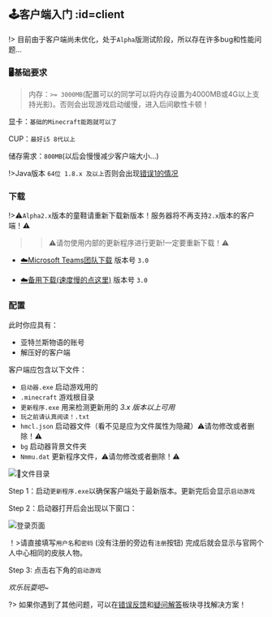[download1]: https://lg-4b83vi3o-1257205190.cos.ap-shanghai.myqcloud.com/%E4%BA%9A%E7%89%B9%E5%85%B0%E6%96%AF%E7%89%A9%E8%AF%AD/%E5%92%8C/%E4%BA%9A%E7%89%B9%E5%85%B0%E6%96%AF%E7%89%A9%E8%AF%AD%C2%B7%E5%92%8C%20Alpha3.0.zip
[download2]: https://litestudio927.sharepoint.com/sites/LiteStudio/Shared%20Documents/%E4%BA%9A%E7%89%B9%E5%85%B0%E6%96%AF-%E9%93%81%E8%B7%AF/%E5%AE%A2%E6%88%B7%E7%AB%AF/%E4%BA%9A%E7%89%B9%E5%85%B0%E6%96%AF%E7%89%A9%E8%AF%AD%C2%B7%E5%92%8C%20Alpha3.0.zip
[error]: https://github.com/Kamikuz/Atorasumonogatarito/issues
[error1]: /error.md#1
[faq]: /welcome/faq.md

## 🕹️客户端入门 :id=client

!> 目前由于客户端尚未优化，处于`Alpha`版测试阶段，所以存在许多bug和性能问题...

### 🖥️基础要求

>内存：`>= 3000MB`(配置可以的同学可以将内存设置为4000MB或4G以上支持光影)。否则会出现游戏启动缓慢，进入后间歇性卡顿！

显卡：`基础的Minecraft能跑就可以了`

CUP：`最好i5 8代以上`

储存需求：`800MB`(以后会慢慢减少客户端大小...)

!>Java版本 `64位 1.8.x 及以上`否则会出现[错误1的情况][error1]

### 下载
!>⚠️`Alpha2.x`版本的童鞋请重新下载新版本！服务器将不再支持`2.x`版本的客户端！⚠️
>>⚠️请勿使用内部的更新程序进行更新!一定要重新下载！⚠️

- [☁️Microsoft Teams团队下载][download2]    版本号 `3.0`

- [☁️备用下载(速度慢的点这里)][download1]   版本号 `3.0`

### 配置

此时你应具有：
- 亚特兰斯物语的账号
- 解压好的客户端

客户端应包含以下文件：
- `启动器.exe` 启动游戏用的
- `.minecraft` 游戏根目录
- `更新程序.exe` 用来检测更新用的 *3.x 版本以上可用*
- `玩之前请认真阅读！.txt`
- `hmcl.json` 启动器文件（看不见是应为文件属性为隐藏）⚠️请勿修改或者删除！⚠️
- `bg` 启动器背景文件夹
- `Nmmu.dat` 更新程序文件，⚠️请勿修改或者删除！⚠️

![文件目录](assets/images/client/files.png':size=400')

Step 1：启动`更新程序.exe`以确保客户端处于最新版本。更新完后会显示`启动游戏`

Step 2：启动器打开后会出现以下窗口：

![登录页面](https://raw.githubusercontent.com/Kamikuz/Atorasumonogatarito/master/assets/images/client/login.png ':size=300')

！>请直接填写`用户名`和`密码` (没有注册的旁边有`注册`按钮) 完成后就会显示与官网个人中心相同的皮肤人物。

Step 3: 点击右下角的`启动游戏`

*欢乐玩耍吧~*

?> 如果你遇到了其他问题，可以在[错误反馈][error]和[疑问解答][faq]板块寻找解决方案！
